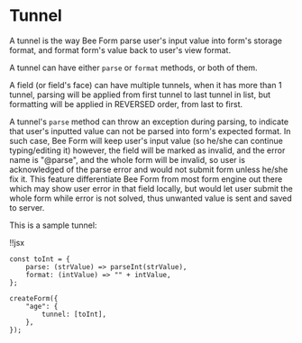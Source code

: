 # Tunnel

A tunnel is the way Bee Form parse user's input value into form's storage format, and format form's value back to user's view format.

A tunnel can have either `parse` or `format` methods, or both of them.

A field (or field's face) can have multiple tunnels, when it has more than 1 tunnel, parsing will be applied from first tunnel to last tunnel in list, but formatting will be applied in REVERSED order, from last to first.

A tunnel's `parse` method can throw an exception during parsing, to indicate that user's inputted value can not be parsed into form's expected format. In such case, Bee Form will keep user's input value (so he/she can continue typing/editing it) however, the field will be marked as invalid, and the error name is "@parse", and the whole form will be invalid, so user is acknowledged of the parse error and would not submit form unless he/she fix it. This feature differentiate Bee Form from most form engine out there which may show user error in that field locally, but would let user submit the whole form while error is not solved, thus unwanted value is sent and saved to server.

This is a sample tunnel:

!!jsx
```
const toInt = {
    parse: (strValue) => parseInt(strValue),
    format: (intValue) => "" + intValue,
};

createForm({
    "age": {
        tunnel: [toInt],
    },
});

```